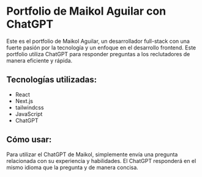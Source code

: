  <h1>Portfolio de Maikol Aguilar con ChatGPT</h1>
    <p>Este es el portfolio de Maikol Aguilar, un desarrollador full-stack con una fuerte pasión por la tecnología y un enfoque en el desarrollo frontend. Este portfolio utiliza ChatGPT para responder preguntas a los reclutadores de manera eficiente y rápida.</p>
    <h2>Tecnologías utilizadas:</h2>
    <ul>
        <li>React</li>
        <li>Next.js</li>
        <li>tailwindcss</li>
        <li>JavaScript</li>
        <li>ChatGPT</li>
    </ul>
    <h2>Cómo usar:</h2>
    <p>Para utilizar el ChatGPT de Maikol, simplemente envía una pregunta relacionada con su experiencia y habilidades. El ChatGPT responderá en el mismo idioma que la pregunta y de manera concisa.</p>
